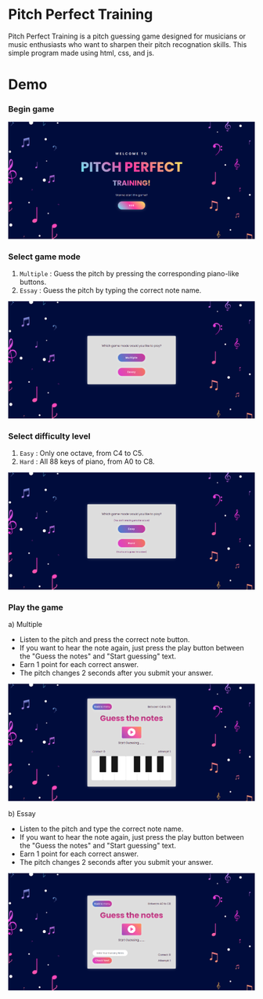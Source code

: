 # Pitch Perfect Training
Pitch Perfect Training is a pitch guessing game designed for musicians or music enthusiasts who want to sharpen their pitch recognation skills. This simple program made using html, css, and js.

# Demo
### Begin game
   
![Menu Start](/img/menustart.png)

### Select game mode
1) `Multiple` : Guess the pitch by pressing the corresponding piano-like buttons.
2) `Essay` : Guess the pitch by typing the correct note name.

![Game Mode](/img/menumode.png)
     
### Select difficulty level
1) `Easy` : Only one octave, from C4 to C5.
2) `Hard` : All 88 keys of piano, from A0 to C8.

![Difficulty Level](/img/menulevel.png)
    
### Play the game

a) Multiple
- Listen to the pitch and press the correct note button.
- If you want to hear the note again, just press the play button between the "Guess the notes" and "Start guessing" text.
- Earn 1 point for each correct answer.
- The pitch changes 2 seconds after you submit your answer.

![Multiple Section Game](/img/multiplesection.png)

b) Essay
- Listen to the pitch and type the correct note name.
- If you want to hear the note again, just press the play button between the "Guess the notes" and "Start guessing" text.
- Earn 1 point for each correct answer.
- The pitch changes 2 seconds after you submit your answer.

![Essay Section Game](/img/essaysection.png)
